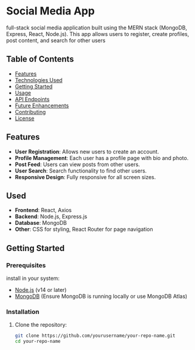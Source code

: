 # Social Media App

full-stack social media application built using the MERN stack (MongoDB, Express, React, Node.js). 
This app allows users to register, create profiles, post content, and search for other users 


## Table of Contents

- [Features](#features)
- [Technologies Used](#technologies-used)
- [Getting Started](#getting-started)
- [Usage](#usage)
- [API Endpoints](#api-endpoints)
- [Future Enhancements](#future-enhancements)
- [Contributing](#contributing)
- [License](#license)

## Features

- **User Registration**: Allows new users to create an account.
- **Profile Management**: Each user has a profile page with bio and photo.
- **Post Feed**: Users can view posts from other users.
- **User Search**: Search functionality to find other users.
- **Responsive Design**: Fully responsive for all screen sizes.
  
## Used

- **Frontend**: React, Axios
- **Backend**: Node.js, Express.js
- **Database**: MongoDB
- **Other**: CSS for styling, React Router for page navigation

## Getting Started

### Prerequisites

 install in your system:

- [Node.js](https://nodejs.org/) (v14 or later)
- [MongoDB](https://www.mongodb.com/) (Ensure MongoDB is running locally or use MongoDB Atlas)

### Installation

1. Clone the repository:
   ```bash
   git clone https://github.com/yourusername/your-repo-name.git
   cd your-repo-name

